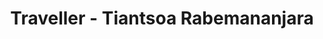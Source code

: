 ---
title: Traveller - Tiantsoa Rabemananjara
description: Rediscover travelling locally or worldwide in a more eco-friendly way
project: Traveller
img: /works/traveller/traveller-hero.jpg
year: 2022
link: https://www.behance.net/gallery/192071421/Traveller-Mobile-app-UIUX-Design
roles: [Mobile App Design]
---